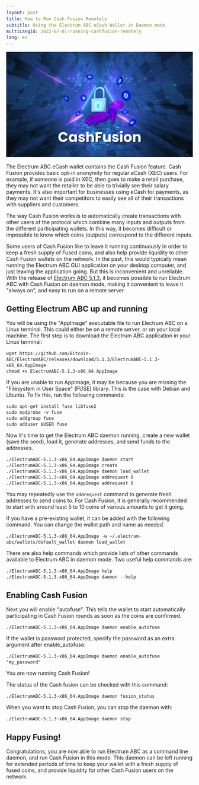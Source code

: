 ```yaml
---
layout: post
title: How to Run Cash Fusion Remotely
subtitle: Using the Electrum ABC eCash Wallet in Daemon mode
multiLangId: 2022-07-01-running-cashfusion-remotely
lang: en
---
```


![Cash Fusion for eCash](/img/CashFusion-graphic.jpg "Cash Fusion for eCash")

The Electrum ABC eCash wallet contains the Cash Fusion feature. Cash Fusion provides basic opt-in anonymity for regular eCash (XEC) users. For example, if someone is paid in XEC, then goes to make a retail purchase, they may not want the retailer to be able to trivially see their salary payments. It's also important for businesses using eCash for payments, as they may not want their competitors to easily see all of their transactions with suppliers and customers.

The way Cash Fusion works is to automatically create transactions with other users of the protocol which combine many inputs and outputs from the different participating wallets. In this way, it becomes difficult or impossible to know which coins (outputs) correspond to the different inputs.

Some users of Cash Fusion like to leave it running continuously in order to keep a fresh supply of Fused coins, and also help provide liquidity to other Cash Fusion wallets on the network. In the past, this would typically mean running the Electrum ABC GUI application on your desktop computer, and just leaving the application going. But this is inconvenient and unreliable. With the release of [Electrum ABC 5.1.3](https://bitcoinabc.org/electrum/#5.1.3), it becomes possible to run Electrum ABC with Cash Fusion on daemon mode, making it convenient to leave it "always on", and easy to run on a remote server.

## Getting Electrum ABC up and running
 
You will be using the "AppImage" executable file to run Electrum ABC on a Linux terminal. This could either be on a remote server, or on your local machine. The first step is to download the Electrum ABC application in your Linux terminal:

```
wget https://github.com/Bitcoin-ABC/ElectrumABC/releases/download/5.1.3/ElectrumABC-5.1.3-x86_64.AppImage
chmod +x ElectrumABC-5.1.3-x86_64.AppImage
```

If you are unable to run AppImage, it may be because you are missing the "Filesystem in User Space" (FUSE) library. This is the case with Debian and Ubuntu. To fix this, run the following commands:

```
sudo apt-get install fuse libfuse2
sudo modprobe -v fuse
sudo addgroup fuse
sudo adduser $USER fuse
```

Now it's time to get the Electrum ABC daemon running, create a new wallet (save the seed), load it, generate addresses, and send funds to the addresses.

```
./ElectrumABC-5.1.3-x86_64.AppImage daemon start
./ElectrumABC-5.1.3-x86_64.AppImage create
./ElectrumABC-5.1.3-x86_64.AppImage daemon load_wallet
./ElectrumABC-5.1.3-x86_64.AppImage addrequest 0
./ElectrumABC-5.1.3-x86_64.AppImage addrequest 0
```

You may repeatedly use the `addrequest` command to generate fresh addresses to send coins to. For Cash Fusion, it is generally recommended to start with around least 5 to 10 coins of various amounts to get it going.

If you have a pre-existing wallet, it can be added with the following command. You can change the wallet path and name as needed.

```
./ElectrumABC-5.1.3-x86_64.AppImage -w ~/.electrum-abc/wallets/default_wallet daemon load_wallet
```

There are also help commands which provide lists of other commands available to Electrum ABC in daemon mode. Two useful help commands are:

```
./ElectrumABC-5.1.3-x86_64.AppImage help
./ElectrumABC-5.1.3-x86_64.AppImage daemon --help
```

## Enabling Cash Fusion

Next you will enable "autofuse". This tells the wallet to start automatically participating in Cash Fusion rounds as soon as the coins are confirmed.

```
./ElectrumABC-5.1.3-x86_64.AppImage daemon enable_autofuse 
```
 
If the wallet is password protected, specify the password as an extra argument after enable_autofuse:

```
./ElectrumABC-5.1.3-x86_64.AppImage daemon enable_autofuse  "my_password"
```
 
You are now running Cash Fusion!

The status of the Cash fusion can be checked with this command:

```
./ElectrumABC-5.1.3-x86_64.AppImage daemon fusion_status
```

When you want to stop Cash Fusion, you can stop the daemon with:

```
./ElectrumABC-5.1.3-x86_64.AppImage daemon stop
```

## Happy Fusing!

Congratulations, you are now able to run Electrum ABC as a command line daemon, and run Cash Fusion in this mode.
This daemon can be left running for extended periods of time to keep your wallet with a fresh supply of fused coins, and provide liquidity for other Cash Fusion users on the network.
